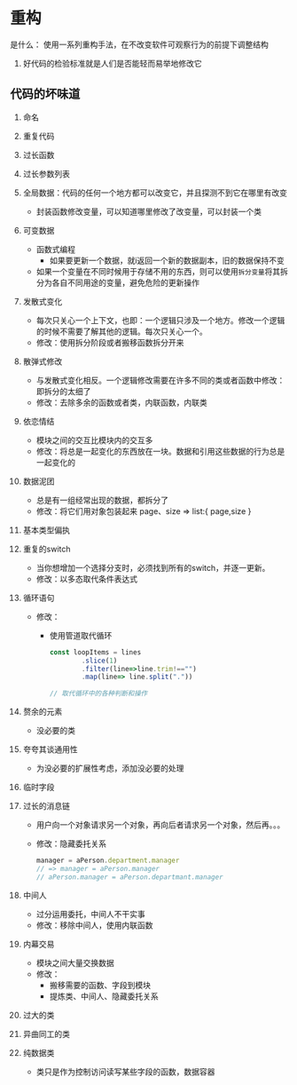 # 重构

是什么： 使用一系列重构手法，在不改变软件可观察行为的前提下调整结构

1. 好代码的检验标准就是人们是否能轻而易举地修改它

## 代码的坏味道

1. 命名

2. 重复代码

3. 过长函数

4. 过长参数列表

5. 全局数据：代码的任何一个地方都可以改变它，并且探测不到它在哪里有改变

   - 封装函数修改变量，可以知道哪里修改了改变量，可以封装一个类

6. 可变数据

   - 函数式编程
     - 如果要更新一个数据，就i返回一个新的数据副本，旧的数据保持不变
   - 如果一个变量在不同时候用于存储不用的东西，则可以使用`拆分变量`将其拆分为各自不同用途的变量，避免危险的更新操作

7. 发散式变化

   - 每次只关心一个上下文，也即：一个逻辑只涉及一个地方。修改一个逻辑的时候不需要了解其他的逻辑。每次只关心一个。
   - 修改：使用拆分阶段或者搬移函数拆分开来

8. 散弹式修改

   - 与发散式变化相反。一个逻辑修改需要在许多不同的类或者函数中修改：即拆分的太细了
   - 修改：去除多余的函数或者类，内联函数，内联类

9. 依恋情结

   - 模块之间的交互比模块内的交互多
   - 修改：将总是一起变化的东西放在一块。数据和引用这些数据的行为总是一起变化的

10. 数据泥团

    - 总是有一组经常出现的数据，都拆分了
    - 修改：将它们用对象包装起来 page、size => list:{ page,size }

11. 基本类型偏执

12. 重复的switch

    - 当你想增加一个选择分支时，必须找到所有的switch，并逐一更新。
    - 修改：以多态取代条件表达式

13. 循环语句

    - 修改：

      - 使用管道取代循环

        ```js
        const loopItems = lines
        		.slice(1)
        		.filter(line=>line.trim!=="")
        		.map(line=> line.split("."))
        		
        // 取代循环中的各种判断和操作
        ```

14. 赘余的元素

    - 没必要的类

15. 夸夸其谈通用性

    - 为没必要的扩展性考虑，添加没必要的处理

16. 临时字段

17. 过长的消息链

    - 用户向一个对象请求另一个对象，再向后者请求另一个对象，然后再。。。

    - 修改：隐藏委托关系

      ```js
      manager = aPerson.department.manager
      // => manager = aPerson.manager 
      // aPerson.manager = aPerson.departmant.manager
      ```

18. 中间人

    - 过分运用委托，中间人不干实事
    - 修改：移除中间人，使用内联函数

19. 内幕交易

    - 模块之间大量交换数据
    - 修改：
      - 搬移需要的函数、字段到模块
      - 提炼类、中间人、隐藏委托关系

20. 过大的类

21. 异曲同工的类

22. 纯数据类

    - 类只是作为控制访问读写某些字段的函数，数据容器
